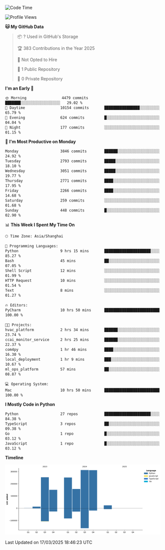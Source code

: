 <!--START_SECTION:waka-->
![Code Time](http://img.shields.io/badge/Code%20Time-189%20hrs%2045%20mins-blue)

![Profile Views](http://img.shields.io/badge/Profile%20Views-0-blue)

**🐱 My GitHub Data** 

> 📦 ? Used in GitHub's Storage 
 > 
> 🏆 383 Contributions in the Year 2025
 > 
> 🚫 Not Opted to Hire
 > 
> 📜 1 Public Repository 
 > 
> 🔑 0 Private Repository 
 > 
**I'm an Early 🐤** 

```text
🌞 Morning                4479 commits        ███████░░░░░░░░░░░░░░░░░░   29.02 % 
🌆 Daytime                10154 commits       ████████████████░░░░░░░░░   65.79 % 
🌃 Evening                624 commits         █░░░░░░░░░░░░░░░░░░░░░░░░   04.04 % 
🌙 Night                  177 commits         ░░░░░░░░░░░░░░░░░░░░░░░░░   01.15 % 
```
📅 **I'm Most Productive on Monday** 

```text
Monday                   3846 commits        ██████░░░░░░░░░░░░░░░░░░░   24.92 % 
Tuesday                  2793 commits        █████░░░░░░░░░░░░░░░░░░░░   18.10 % 
Wednesday                3051 commits        █████░░░░░░░░░░░░░░░░░░░░   19.77 % 
Thursday                 2771 commits        ████░░░░░░░░░░░░░░░░░░░░░   17.95 % 
Friday                   2266 commits        ████░░░░░░░░░░░░░░░░░░░░░   14.68 % 
Saturday                 259 commits         ░░░░░░░░░░░░░░░░░░░░░░░░░   01.68 % 
Sunday                   448 commits         █░░░░░░░░░░░░░░░░░░░░░░░░   02.90 % 
```


📊 **This Week I Spent My Time On** 

```text
🕑︎ Time Zone: Asia/Shanghai

💬 Programming Languages: 
Python                   9 hrs 15 mins       █████████████████████░░░░   85.27 % 
Bash                     45 mins             ██░░░░░░░░░░░░░░░░░░░░░░░   07.05 % 
Shell Script             12 mins             ░░░░░░░░░░░░░░░░░░░░░░░░░   01.99 % 
HTTP Request             10 mins             ░░░░░░░░░░░░░░░░░░░░░░░░░   01.54 % 
Text                     8 mins              ░░░░░░░░░░░░░░░░░░░░░░░░░   01.27 % 

🔥 Editors: 
PyCharm                  10 hrs 50 mins      █████████████████████████   100.00 % 

🐱‍💻 Projects: 
hvac_platform            2 hrs 34 mins       ██████░░░░░░░░░░░░░░░░░░░   23.74 % 
ccai_monitor_service     2 hrs 25 mins       ██████░░░░░░░░░░░░░░░░░░░   22.37 % 
com4py                   1 hr 46 mins        ████░░░░░░░░░░░░░░░░░░░░░   16.30 % 
local_deployment         1 hr 9 mins         ███░░░░░░░░░░░░░░░░░░░░░░   10.67 % 
ml_ops_platform          57 mins             ██░░░░░░░░░░░░░░░░░░░░░░░   08.87 % 

💻 Operating System: 
Mac                      10 hrs 50 mins      █████████████████████████   100.00 % 
```

**I Mostly Code in Python** 

```text
Python                   27 repos            █████████████████████░░░░   84.38 % 
TypeScript               3 repos             ██░░░░░░░░░░░░░░░░░░░░░░░   09.38 % 
Go                       1 repo              █░░░░░░░░░░░░░░░░░░░░░░░░   03.12 % 
JavaScript               1 repo              █░░░░░░░░░░░░░░░░░░░░░░░░   03.12 % 
```



**Timeline**

![Lines of Code chart](https://raw.githubusercontent.com/jixingyou/jixingyou/main/assets/bar_graph.png)


 Last Updated on 17/03/2025 18:46:23 UTC
<!--END_SECTION:waka-->